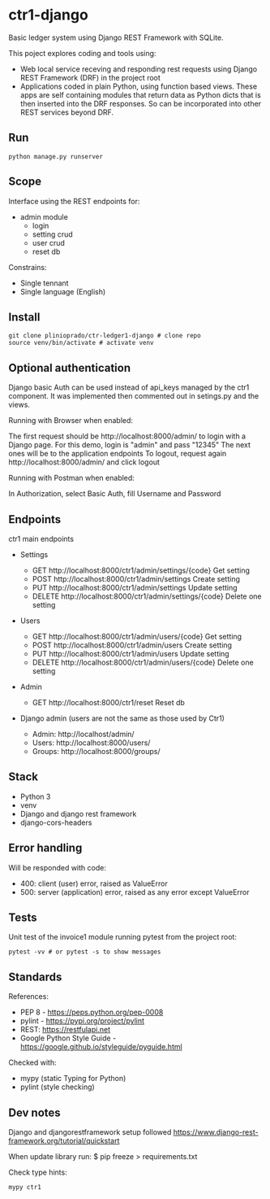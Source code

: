 # ctr1-django

Basic ledger system using Django REST Framework with SQLite.

This poject explores coding and tools using:

* Web local service receving and responding rest requests using Django REST Framework (DRF) in the project root
* Applications coded in plain Python, using function based views. These apps are self containing modules that return data as Python dicts that is then inserted into the DRF responses. So can be incorporated into other REST services beyond DRF.

## Run

```shell
python manage.py runserver
```

## Scope

Interface using the REST endpoints for:

* admin module
  * login
  * setting crud
  * user crud
  * reset db

Constrains:

* Single tennant
* Single language (English)

## Install

```shell
git clone plinioprado/ctr-ledger1-django # clone repo
source venv/bin/activate # activate venv
```

## Optional authentication

Django basic Auth can be used instead of api_keys managed by the ctr1 component. It was implemented then commented out in setings.py and the views.

Running with Browser when enabled:

The first request should be http://localhost:8000/admin/ to login with a Django page.
    For this demo, login is "admin" and pass "12345"
The next ones will be to the application endpoints
To logout, request again http://localhost:8000/admin/ and click logout

Running with Postman when enabled:

In Authorization, select Basic Auth, fill Username and Password

## Endpoints

ctr1 main endpoints

* Settings

  * GET    http://localhost:8000/ctr1/admin/settings/{code}   Get setting
  * POST   http://localhost:8000/ctr1/admin/settings        Create setting
  * PUT    http://localhost:8000/ctr1/admin/settings        Update setting
  * DELETE http://localhost:8000/ctr1/admin/settings/{code}   Delete one setting

* Users

  * GET    http://localhost:8000/ctr1/admin/users/{code}   Get setting
  * POST   http://localhost:8000/ctr1/admin/users        Create setting
  * PUT    http://localhost:8000/ctr1/admin/users        Update setting
  * DELETE http://localhost:8000/ctr1/admin/users/{code}   Delete one setting

* Admin

  * GET    http://localhost:8000/ctr1/reset   Reset db

* Django admin (users are not the same as those used by Ctr1)

  * Admin: http://localhost/admin/
  * Users: http://localhost:8000/users/
  * Groups: http://localhost:8000/groups/

## Stack

* Python 3
* venv
* Django and django rest framework
* django-cors-headers

## Error handling

Will be responded with code:

* 400: client (user) error, raised as ValueError
* 500: server (application) error, raised as any error except ValueError

## Tests

Unit test of the invoice1 module running pytest from the project root:

```shell
pytest -vv # or pytest -s to show messages
```

## Standards

References:

* PEP 8 - https://peps.python.org/pep-0008
* pylint - https://pypi.org/project/pylint
* REST: https://restfulapi.net
* Google Python Style Guide - https://google.github.io/styleguide/pyguide.html

Checked with:

* mypy (static Typing for Python)
* pylint (style checking)

## Dev notes

Django and djangorestframework setup followed https://www.django-rest-framework.org/tutorial/quickstart

When update library run: $ pip freeze > requirements.txt

Check type hints:

```shell
mypy ctr1
```
